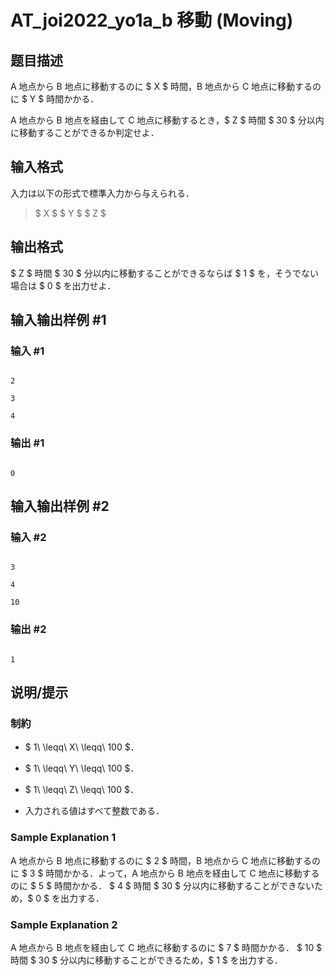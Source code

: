 # AT_joi2022_yo1a_b 移動 (Moving)

## 题目描述

[problemUrl]: https://atcoder.jp/contests/joi2022yo1a/tasks/joi2022_yo1a_b

A 地点から B 地点に移動するのに $ X $ 時間，B 地点から C 地点に移動するのに $ Y $ 時間かかる．

A 地点から B 地点を経由して C 地点に移動するとき，$ Z $ 時間 $ 30 $ 分以内に移動することができるか判定せよ．

## 输入格式

入力は以下の形式で標準入力から与えられる．

> $ X $ $ Y $ $ Z $

## 输出格式

$ Z $ 時間 $ 30 $ 分以内に移動することができるならば $ 1 $ を，そうでない場合は $ 0 $ を出力せよ．

## 输入输出样例 #1

### 输入 #1

```
2
3
4
```

### 输出 #1

```
0
```

## 输入输出样例 #2

### 输入 #2

```
3
4
10
```

### 输出 #2

```
1
```

## 说明/提示

### 制約

- $ 1\ \leqq\ X\ \leqq\ 100 $．
- $ 1\ \leqq\ Y\ \leqq\ 100 $．
- $ 1\ \leqq\ Z\ \leqq\ 100 $．
- 入力される値はすべて整数である．

### Sample Explanation 1

A 地点から B 地点に移動するのに $ 2 $ 時間，B 地点から C 地点に移動するのに $ 3 $ 時間かかる．よって，A 地点から B 地点を経由して C 地点に移動するのに $ 5 $ 時間かかる． $ 4 $ 時間 $ 30 $ 分以内に移動することができないため，$ 0 $ を出力する．

### Sample Explanation 2

A 地点から B 地点を経由して C 地点に移動するのに $ 7 $ 時間かかる． $ 10 $ 時間 $ 30 $ 分以内に移動することができるため，$ 1 $ を出力する．